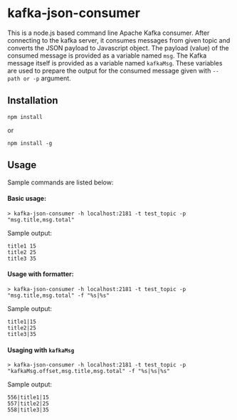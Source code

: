 # kafka-json-consumer
This is a node.js based command line Apache Kafka consumer. After connecting to the kafka server, it consumes messages from given topic and converts the JSON payload to Javascript object. The payload (value) of the consumed message is provided as a variable named `msg`. The Kafka message itself is provided as a variable named `kafkaMsg`. These variables are used to prepare the output for the consumed message given with `--path or -p` argument.

## Installation
```
npm install
```
or
```
npm install -g
```

## Usage
Sample commands are listed below:
#### Basic usage:
```
> kafka-json-consumer -h localhost:2181 -t test_topic -p "msg.title,msg.total"
```
Sample output:
```
title1 15
title2 25
title3 35
```

#### Usage with formatter:
```
> kafka-json-consumer -h localhost:2181 -t test_topic -p "msg.title,msg.total" -f "%s|%s"
```

Sample output:
```
title1|15
title2|25
title3|35
```

#### Usaging with `kafkaMsg`
```
> kafka-json-consumer -h localhost:2181 -t test_topic -p "kafkaMsg.offset,msg.title,msg.total" -f "%s|%s|%s"
```

Sample output:
```
556|title1|15
557|title2|25
558|title3|35
```
